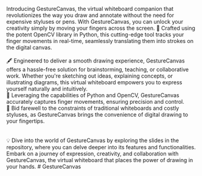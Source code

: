 Introducing GestureCanvas, the virtual whiteboard companion that revolutionizes the way you draw and annotate without the need for expensive styluses or pens. With GestureCanvas, you can unlock your creativity simply by moving your fingers across the screen. 🎨 Crafted using the potent OpenCV library in Python, this cutting-edge tool tracks your finger movements in real-time, seamlessly translating them into strokes on the digital canvas.
<br> <br>
🖋️ Engineered to deliver a smooth drawing experience, GestureCanvas offers a hassle-free solution for brainstorming, teaching, or collaborative work. Whether you're sketching out ideas, explaining concepts, or illustrating diagrams, this virtual whiteboard empowers you to express yourself naturally and intuitively. <br>
  🔹 Leveraging the capabilities of Python and OpenCV, GestureCanvas accurately captures finger movements, ensuring precision and control.<br>
  🔹 Bid farewell to the constraints of traditional whiteboards and costly styluses, as GestureCanvas brings the convenience of digital drawing to your fingertips.<br>
<br> <br>
💡 Dive into the world of GestureCanvas by exploring the slides in the repository, where you can delve deeper into its features and functionalities. Embark on a journey of expression, creativity, and collaboration with GestureCanvas, the virtual whiteboard that places the power of drawing in your hands.
#   G e s t u r e C a n v a s  
 